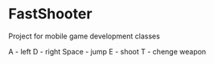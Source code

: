 # FastShooter
Project for mobile game development classes

A - left
D - right
Space - jump
E - shoot
T - chenge weapon
